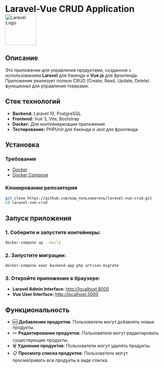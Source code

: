 <h1 style="display: inline; vertical-align: middle;">Laravel-Vue CRUD Application</h1>
<img src="https://laravel.com/img/logotype.min.svg" alt="Laravel Logo" width="100" height="100" style="display: inline; vertical-align: middle;" />

## Описание

Это приложение для управления продуктами, созданное с использованием **Laravel** для бэкенда и **Vue.js** для фронтенда. Приложение реализует полное CRUD (Create, Read, Update, Delete) функционал для управления товарами.

## Стек технологий

- **Backend:** Laravel 10, PostgreSQL
- **Frontend:** Vue 3, Vite, Bootstrap
- **Docker:** Для контейнеризации приложения
- **Тестирование:** PHPUnit для бэкенда и Jest для фронтенда

## Установка

### Требования

- [Docker](https://www.docker.com/)
- [Docker Compose](https://docs.docker.com/compose/)

### Клонирование репозитория

```bash
git clone https://github.com/ваш_пользователь/laravel-vue-crud.git
cd laravel-vue-crud
```

## Запуск приложения

### 1. Соберите и запустите контейнеры:

```bash
docker-compose up --build
```

### 2. Запустите миграции:

```bash
docker-compose exec backend-app php artisan migrate
```

### 3. Откройте приложение в браузере:

- **Laravel Admin Interface:** [http://localhost:8000](http://localhost:8000)
- **Vue User Interface:** [http://localhost:3000](http://localhost:3000)

## Функциональность

- 🆕 **Добавление продуктов**: Пользователи могут добавлять новые продукты.
- ✏️ **Редактирование продуктов**: Пользователи могут редактировать существующие продукты.
- 🗑️ **Удаление продуктов**: Пользователи могут удалять продукты.
- 📋 **Просмотр списка продуктов**: Пользователи могут просматривать все продукты в виде списка.



